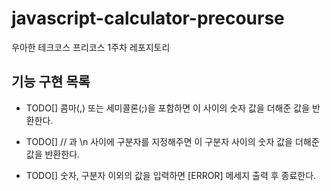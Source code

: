 # javascript-calculator-precourse

우아한 테크코스 프리코스 1주차 레포지토리

## 기능 구현 목록

- TODO[] 콤마(,) 또는 세미콜론(;)을 포함하면 이 사이의 숫자 값을 더해준 값을 반환한다.

- TODO[] // 과 \n 사이에 구분자를 지정해주면 이 구분자 사이의 숫자 값을 더해준 값을 반환한다.

- TODO[] 숫자, 구분자 이외의 값을 입력하면 [ERROR] 메세지 출력 후 종료한다.
